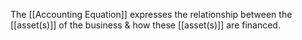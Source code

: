 The [[Accounting Equation]] expresses the relationship between the [[asset(s)]] of the business & how these [[asset(s)]] are financed.
